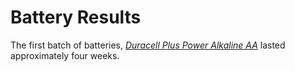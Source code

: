 # Battery Results

The first batch of batteries, [_Duracell Plus Power Alkaline AA_](storage-duracel-plus-power-aa.csv) lasted approximately four weeks.